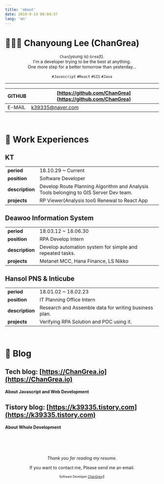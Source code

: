 ```yaml
---
title: 'about'
date: 2019-9-14 00:04:37
lang: 'en'
---
```


# 👨🏼‍💻 Chanyoung Lee (ChanGrea)

<div align="center">

`Chan`(young is) `Grea`(t).<br/>
I'm a developer trying to be the best at anything.<br/>
One more step for a better tomorrow than yesterday...

`#Javascript` `#React` `#GIS` `#Java`

---

| GITHUB | [https://github.com/ChanGrea](https://github.com/ChanGrea) |
| ------ | ---------------------------------------------------------- |
| E-MAIL | [k39335@naver.com](mailto:k39335@naver.com)                |

</div>

<br/>

# 💼 Work Experiences

## KT

|                 |                                                                                       |
| --------------- | ------------------------------------------------------------------------------------- |
| **period**      | 18.10.29 ~ Current                                                                    |
| **position**    | Software Developer                                                                    |
| **description** | Develop Route Planning Algorithm and Analysis Tools belonging to GIS Server Dev team. |
| **projects**    | RP Viewer(Analysis tool) Renewal to React App                                         |

## Deawoo Information System

|                 |                                                          |
| --------------- | -------------------------------------------------------- |
| **period**      | 18.03.12 ~ 18.06.30                                      |
| **position**    | RPA Develop Intern                                       |
| **description** | Develop automation system for simple and repeated tasks. |
| **projects**    | Metanet MCC, Hana Finance, LS Nikko                      |

## Hansol PNS & Inticube

|                 |                                                       |
| --------------- | ----------------------------------------------------- |
| **period**      | 18.01.02 ~ 18.02.23                                   |
| **position**    | IT Planning Office Intern                             |
| **description** | Research and Assemble data for writing business plan. |
| **projects**    | Verifying RPA Solution and POC using it.              |

<br/>

# :pencil: Blog

## Tech blog: [https://ChanGrea.io](https://ChanGrea.io)

#### About Javascript and Web Development

## Tistory blog: [https://k39335.tistory.com](https://k39335.tistory.com)

#### About Whole Development

<br/>
<br/>
<br/>

<div align="center">

_Thank you for reading my resume._

If you want to contact me, Please send me an email.

<sub><sup>Software Developer <a href="https://github.com/ChanGrea">ChanGrea</a></sup></sub><small>:v:</small>

</div>
